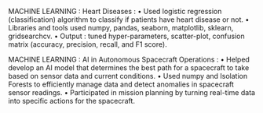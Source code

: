 MACHINE LEARNING : Heart Diseases :
• Used logistic regression (classification) algorithm to classify if patients
have heart disease or not.
• Libraries and tools used numpy, pandas, seaborn, matplotlib, sklearn,
gridsearchcv.
• Output : tuned hyper-parameters, scatter-plot, confusion matrix (accuracy, precision, recall, and F1 score).

MACHINE LEARNING : AI in Autonomous Spacecraft Operations :
• Helped develop an AI model that determines the best path for a spacecraft to take based on sensor data and current conditions.
• Used numpy and Isolation Forests to efficiently manage data and detect
anomalies in spacecraft sensor readings.
• Participated in mission planning by turning real-time data into specific
actions for the spacecraft.
